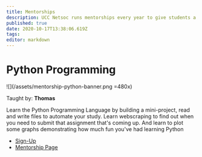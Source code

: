 ```yaml
---
title: Mentorships
description: UCC Netsoc runs mentorships every year to give students a sample of technology they don't get to learn in college
published: true
date: 2020-10-17T13:38:06.619Z
tags: 
editor: markdown
---
```



# Python Programming

![](/assets/mentorship-python-banner.png =480x)

Taught by: __Thomas__

Learn the Python Programming Language by building a mini-project, read and write files to automate your study.
Learn webscraping to find out when you need to submit that assignment that's coming up. And learn to plot some graphs demonstrating how much fun you've had learning Python

- [Sign-Up](http://forms.google.com/)
- [Mentorship Page](/technology/mentorships/python)

